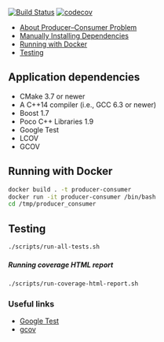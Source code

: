 [![Build Status](https://travis-ci.org/edson-a-soares/producer_consumer.svg?branch=main)](https://travis-ci.org/edson-a-soares/producer_consumer)
[![codecov](https://codecov.io/gh/edson-a-soares/producer_consumer/branch/main/graph/badge.svg?token=BLDGUUQU8K)](https://codecov.io/gh/edson-a-soares/producer_consumer)

* [About Producer–Consumer Problem](https://en.wikipedia.org/wiki/Producer%E2%80%93consumer_problem)
* [Manually Installing Dependencies](docs/Manually_installing_dependencies.md)
* [Running with Docker](#running-with-docker)
* [Testing](#testing)

## Application dependencies

- CMake 3.7 or newer
- A C++14 compiler (i.e., GCC 6.3 or newer)
- Boost 1.7
- Poco C++ Libraries 1.9
- Google Test
- LCOV
- GCOV

## Running with Docker

```bash
docker build . -t producer-consumer
docker run -it producer-consumer /bin/bash
cd /tmp/producer_consumer
```

## Testing

```bash
./scripts/run-all-tests.sh
```

##### Running coverage HTML report

```bash
./scripts/run-coverage-html-report.sh
```

### Useful links ###
* [Google Test](https://github.com/google/googletest/blob/master/googletest/docs/Primer.md)
* [gcov](http://manpages.ubuntu.com/manpages/xenial/man1/alpha-linux-gnu-gcov-5.1.html)

